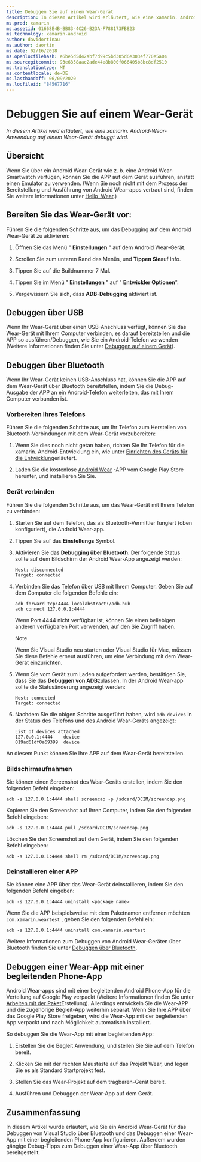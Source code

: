 ```yaml
---
title: Debuggen Sie auf einem Wear-Gerät
description: In diesem Artikel wird erläutert, wie eine xamarin. Android-Wear-Anwendung auf einem Wear-Gerät debuggt wird.
ms.prod: xamarin
ms.assetid: 01668E4B-BB83-4C26-B23A-F788173FB823
ms.technology: xamarin-android
author: davidortinau
ms.author: daortin
ms.date: 02/16/2018
ms.openlocfilehash: e6be5d5d42abf7d99c5bd305d6e303ef770e5a04
ms.sourcegitcommit: 93e6358aac2ade44e8b800f066405b8bc8df2510
ms.translationtype: MT
ms.contentlocale: de-DE
ms.lasthandoff: 06/09/2020
ms.locfileid: "84567716"
---
```

# <a name="debug-on-a-wear-device"></a>Debuggen Sie auf einem Wear-Gerät

_In diesem Artikel wird erläutert, wie eine xamarin. Android-Wear-Anwendung auf einem Wear-Gerät debuggt wird._

## <a name="overview"></a>Übersicht

Wenn Sie über ein Android Wear-Gerät wie z. b. eine Android Wear-Smartwatch verfügen, können Sie die APP auf dem Gerät ausführen, anstatt einen Emulator zu verwenden. (Wenn Sie noch nicht mit dem Prozess der Bereitstellung und Ausführung von Android Wear-apps vertraut sind, finden Sie weitere Informationen unter [Hello, Wear](~/android/wear/get-started/hello-wear.md).)

## <a name="prepare-the-wear-device"></a>Bereiten Sie das Wear-Gerät vor:

Führen Sie die folgenden Schritte aus, um das Debugging auf dem Android Wear-Gerät zu aktivieren:

1. Öffnen Sie das Menü " **Einstellungen** " auf dem Android Wear-Gerät.

2. Scrollen Sie zum unteren Rand des Menüs, und **Tippen Sie**auf Info.

3. Tippen Sie auf die Buildnummer 7 Mal.

4. Tippen Sie im Menü " **Einstellungen** " auf " **Entwickler Optionen**".

5. Vergewissern Sie sich, dass **ADB-Debugging** aktiviert ist.

## <a name="debugging-over-usb"></a>Debuggen über USB

Wenn Ihr Wear-Gerät über einen USB-Anschluss verfügt, können Sie das Wear-Gerät mit Ihrem Computer verbinden, es darauf bereitstellen und die APP so ausführen/Debuggen, wie Sie ein Android-Telefon verwenden (Weitere Informationen finden Sie unter [Debuggen auf einem Gerät](~/android/deploy-test/debugging/debug-on-device.md)).

## <a name="debugging-over-bluetooth"></a>Debuggen über Bluetooth

Wenn Ihr Wear-Gerät keinen USB-Anschluss hat, können Sie die APP auf dem Wear-Gerät über Bluetooth bereitstellen, indem Sie die Debug-Ausgabe der APP an ein Android-Telefon weiterleiten, das mit Ihrem Computer verbunden ist. 

### <a name="prepare-your-phone"></a>Vorbereiten Ihres Telefons

Führen Sie die folgenden Schritte aus, um Ihr Telefon zum Herstellen von Bluetooth-Verbindungen mit dem Wear-Gerät vorzubereiten: 

1. Wenn Sie dies noch nicht getan haben, richten Sie Ihr Telefon für die xamarin. Android-Entwicklung ein, wie unter [Einrichten des Geräts für die Entwicklung](~/android/get-started/installation/set-up-device-for-development.md)erläutert.

2. Laden Sie die kostenlose [Android Wear](https://play.google.com/store/apps/details?id=com.google.android.wearable.app) -APP vom Google Play Store herunter, und installieren Sie Sie.

### <a name="connect-the-device"></a>Gerät verbinden

Führen Sie die folgenden Schritte aus, um das Wear-Gerät mit Ihrem Telefon zu verbinden:

1. Starten Sie auf dem Telefon, das als Bluetooth-Vermittler fungiert (oben konfiguriert), die Android Wear-app. 

2. Tippen Sie auf das **Einstellungs** Symbol.

3. Aktivieren Sie das **Debugging über Bluetooth**. Der folgende Status sollte auf dem Bildschirm der Android Wear-App angezeigt werden:

    ```
    Host: disconnected
    Target: connected
    ```

4. Verbinden Sie das Telefon über USB mit Ihrem Computer. Geben Sie auf dem Computer die folgenden Befehle ein:

    ```shell
    adb forward tcp:4444 localabstract:/adb-hub
    adb connect 127.0.0.1:4444
    ```

    Wenn Port 4444 nicht verfügbar ist, können Sie einen beliebigen anderen verfügbaren Port verwenden, auf den Sie Zugriff haben. 

    > [!NOTE]
    > Wenn Sie Visual Studio neu starten oder Visual Studio für Mac, müssen Sie diese Befehle erneut ausführen, um eine Verbindung mit dem Wear-Gerät einzurichten.

5. Wenn Sie vom Gerät zum Laden aufgefordert werden, bestätigen Sie, dass Sie das **Debuggen von ADB**zulassen. In der Android Wear-app sollte die Statusänderung angezeigt werden:

    ```
    Host: connected
    Target: connected
    ```

6. Nachdem Sie die obigen Schritte ausgeführt haben, wird `adb devices` in der Status des Telefons und des Android Wear-Geräts angezeigt:

    ```
    List of devices attached
    127.0.0.1:4444    device
    019ad61df0a69399  device
    ```

An diesem Punkt können Sie Ihre APP auf dem Wear-Gerät bereitstellen.

<a name="screenshots"></a>

### <a name="taking-screenshots"></a>Bildschirmaufnahmen

Sie können einen Screenshot des Wear-Geräts erstellen, indem Sie den folgenden Befehl eingeben: 

```shell
adb -s 127.0.0.1:4444 shell screencap -p /sdcard/DCIM/screencap.png
```

Kopieren Sie den Screenshot auf Ihren Computer, indem Sie den folgenden Befehl eingeben:

```shell
adb -s 127.0.0.1:4444 pull /sdcard/DCIM/screencap.png
```

Löschen Sie den Screenshot auf dem Gerät, indem Sie den folgenden Befehl eingeben:

```shell
adb -s 127.0.0.1:4444 shell rm /sdcard/DCIM/screencap.png
```

### <a name="uninstalling-an-app"></a>Deinstallieren einer APP

Sie können eine APP über das Wear-Gerät deinstallieren, indem Sie den folgenden Befehl eingeben:

```shell
adb -s 127.0.0.1:4444 uninstall <package name>
```

Wenn Sie die APP beispielsweise mit dem Paketnamen entfernen möchten `com.xamarin.weartest` , geben Sie den folgenden Befehl ein:

```shell
adb -s 127.0.0.1:4444 uninstall com.xamarin.weartest
```

Weitere Informationen zum Debuggen von Android Wear-Geräten über Bluetooth finden Sie unter [Debuggen über Bluetooth](https://developer.android.com/training/wearables/apps/bt-debugging.html).

## <a name="debugging-a-wear-app-with-a-companion-phone-app"></a>Debuggen einer Wear-App mit einer begleitenden Phone-App

Android Wear-apps sind mit einer begleitenden Android Phone-App für die Verteilung auf Google Play verpackt (Weitere Informationen finden Sie unter [Arbeiten mit der Paket](~/android/wear/deploy-test/packaging.md)Erstellung). Allerdings entwickeln Sie die Wear-APP und die zugehörige Begleit-App weiterhin separat. Wenn Sie Ihre APP über das Google Play Store freigeben, wird die Wear-App mit der begleitenden App verpackt und nach Möglichkeit automatisch installiert.

So debuggen Sie die Wear-App mit einer begleitenden App: 

1. Erstellen Sie die Begleit Anwendung, und stellen Sie Sie auf dem Telefon bereit.

2. Klicken Sie mit der rechten Maustaste auf das Projekt Wear, und legen Sie es als Standard Startprojekt fest.

3. Stellen Sie das Wear-Projekt auf dem tragbaren-Gerät bereit.

4. Ausführen und Debuggen der Wear-App auf dem Gerät.

## <a name="summary"></a>Zusammenfassung

In diesem Artikel wurde erläutert, wie Sie ein Android Wear-Gerät für das Debuggen von Visual Studio über Bluetooth und das Debuggen einer Wear-App mit einer begleitenden Phone-App konfigurieren. Außerdem wurden gängige Debug-Tipps zum Debuggen einer Wear-App über Bluetooth bereitgestellt.
